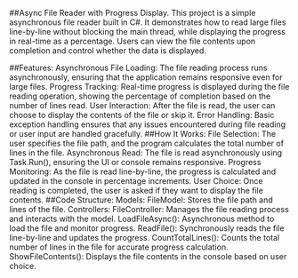 ##Async File Reader with Progress Display.
This project is a simple asynchronous file reader built in C#. It demonstrates how to read large files line-by-line without blocking the main thread, while displaying the progress in real-time as a percentage. Users can view the file contents upon completion and control whether the data is displayed.

##Features: 
Asynchronous File Loading: The file reading process runs asynchronously, ensuring that the application remains responsive even for large files.
Progress Tracking: Real-time progress is displayed during the file reading operation, showing the percentage of completion based on the number of lines read.
User Interaction: After the file is read, the user can choose to display the contents of the file or skip it.
Error Handling: Basic exception handling ensures that any issues encountered during file reading or user input are handled gracefully.
##How It Works: 
File Selection: The user specifies the file path, and the program calculates the total number of lines in the file.
Asynchronous Read: The file is read asynchronously using Task.Run(), ensuring the UI or console remains responsive.
Progress Monitoring: As the file is read line-by-line, the progress is calculated and updated in the console in percentage increments.
User Choice: Once reading is completed, the user is asked if they want to display the file contents.
##Code Structure:
Models:
FileModel: Stores the file path and lines of the file.
Controllers:
FileController: Manages the file reading process and interacts with the model.
LoadFileAsync(): Asynchronous method to load the file and monitor progress.
ReadFile(): Synchronously reads the file line-by-line and updates the progress.
CountTotalLines(): Counts the total number of lines in the file for accurate progress calculation.
ShowFileContents(): Displays the file contents in the console based on user choice.
